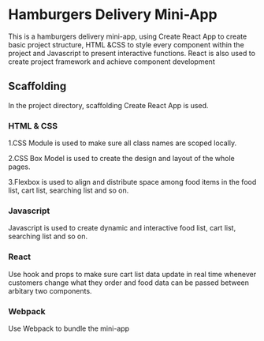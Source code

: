 # Hamburgers Delivery Mini-App

This is a hamburgers delivery mini-app, using Create React App to create basic project structure, HTML &CSS to style every component within the project and Javascript to present interactive functions. React is also used to create project framework and achieve component development

## Scaffolding

In the project directory, scaffolding Create React App is used.

### HTML & CSS

1.CSS Module is used to make sure all class names are scoped locally.

2.CSS Box Model is used to create the design and layout of the whole pages.

3.Flexbox is used to align and distribute space among food items in the food list, cart list, searching list and so on.

### Javascript

Javascript is used to create dynamic and interactive food list, cart list, searching list and so on.

### React

Use hook and props to make sure cart list data update in real time whenever customers change what they order and food data can be passed between arbitary two components.

### Webpack

Use Webpack to bundle the mini-app
